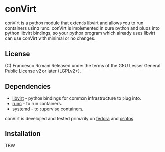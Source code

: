 conVirt
=======

conVirt is a python module that extends [libvirt](http://libvirt.org/index.html) and allows
you to run containers using [runc](http://runc.io/).
conVirt is implemented in pure python and plugs into python libvirt bindings, so your
python program which already uses libvirt can use conVirt with minimal or no changes.

License
-------
(C) Francesco Romani <fromani at redhat dot com>
Released under the terms of the GNU Lesser General Public License v2 or later (LGPLv2+).

Dependencies
------------
* [libvirt](http://libvirt.org) - python bindings for common infrastructure to plug into.
* [runc](http://runc.io) - to run containers.
* [systemd](http://www.freedesktop.org/wiki/Software/systemd/) - to supervise containers.

conVirt is developed and tested primarily on [fedora](https://getfedora.org/) and [centos](https://www.centos.org/).


Installation
-----------

TBW
